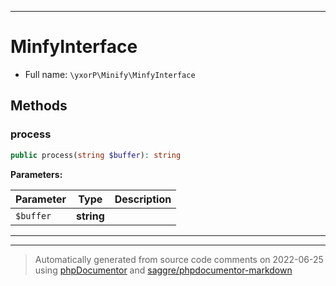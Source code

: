 ***

# MinfyInterface





* Full name: `\yxorP\Minify\MinfyInterface`



## Methods


### process



```php
public process(string $buffer): string
```








**Parameters:**

| Parameter | Type | Description |
|-----------|------|-------------|
| `$buffer` | **string** |  |




***


***
> Automatically generated from source code comments on 2022-06-25 using [phpDocumentor](http://www.phpdoc.org/) and [saggre/phpdocumentor-markdown](https://github.com/Saggre/phpDocumentor-markdown)
